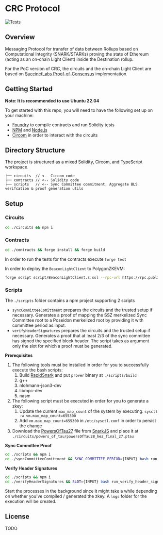 # CRC Protocol

[![Tests](https://github.com/LimeChain/crc-protocol/actions/workflows/ci.yml/badge.svg?branch=main)](https://github.com/LimeChain/crc-protocol/actions/workflows/ci.yml)

## Overview

Messaging Protocol for transfer of data between Rollups based on Computational Integrity (SNARK/STARKs) proving the
state of Ethereum (acting as an on-chain Light Client) inside the Destination rollup.

For the PoC version of CRC, the circuits and the on-chain Light Client are based
on [SuccinctLabs Proof-of-Consensus](https://github.com/succinctlabs/eth-proof-of-consensus) implementation.

## Getting Started

**Note: It is recommended to use Ubuntu 22.04**

To get started with this repo, you will need to have the following set up on your machine:

- [Foundry](https://github.com/foundry-rs/foundry) to compile contracts and run Solidity tests
- [NPM](https://www.npmjs.com/) and [Node.js](https://nodejs.org/)
- [Circom](https://docs.circom.io/getting-started/installation/) in order to interact with the circuits

## Directory Structure

The project is structured as a mixed Solidity, Circom, and TypeScript workspace.

```
├── circuits  // <-- Circom code
├── contracts // <-- Solidity code
├── scripts   // <-- Sync Committee commitment, Aggregate BLS verifcation & proof generation utils
```

## Setup

### Circuits

```bash
cd ./circuits && npm i
```

### Contracts

```bash
cd ./contracts && forge install && forge build
```

In order to run the tests for the contracts execute `forge test`

In order to deploy the `BeaconLightClient` to PolygonZKEVM:
```bash
forge script script/BeaconLightClient.s.sol --rpc-url https://rpc.public.zkevm-test.net -vvvv --legacy --broadcast
```

### Scripts

The `./scripts` folder contains a npm project supporting 2 scripts

- `syncCommitteeComittment` prepares the circuits and the trusted setup if necessary. Generates a proof of mapping the
  SSZ merkelized Sync Committee root to a Poseidon merkelized root by providing it with committee period as input.
- `verifyHeaderSignatures` prepares the circuits and the trusted setup if necessary. Generates a proof that at least 2/3
  of the sync committee has signed the specified block header. The script takes as argument only the slot for which a
  proof must be generated.

**Prerequisites**

1. The following tools must be installed in order for you to successfully execute the bash scripts:
    1. Build [RapidSnark](https://github.com/iden3/rapidsnark) and put `prover` binary at `./scripts/build`
    2. g++
    3. nlohmann-json3-dev
    4. libmpc-dev
    5. nasm
2. The following script must be executed in order for you to generate a zkey:
    1. Update the current `max_map_count` of the system by executing: `sysctl -w vm.max_map_count=655300`
    2. Add `vm.max_map_count=655300` in `/etc/sysctl.conf` in order to persist the change
3. Download the [PowersOfTau27](https://hermez.s3-eu-west-1.amazonaws.com/powersOfTau28_hez_final_27.ptau) file
   from [SnarkJS](https://github.com/iden3/snarkjs#7-prepare-phase-2) and place it
   at `./circuits/powers_of_tau/powersOfTau28_hez_final_27.ptau`

**Sync Committee Proof**

```bash
cd ./scripts && npm i
cd ./syncCommitteeComittment && SYNC_COMMITTEE_PERIOD={INPUT} bash run_sync_committee_commitment.sh &
```

**Verify Header Signatures**

```bash
cd ./scripts && npm i
cd ./verifyHeaderSignatures && SLOT={INPUT} bash run_verify_header_signatures.sh &
```

Start the processes in the background since it might take a while depending on whether you've compiled / generated the
zkey. A `logs` folder for the execution will be created.

## License

TODO